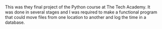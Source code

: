 This was they final project of the Python course at The Tech Academy. It was done in several stages and I was required to make a functional program that could move files from one location to another and log the time in a database.

